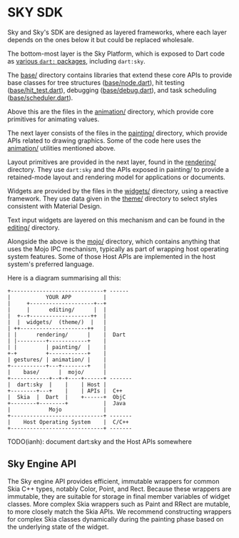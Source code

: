 SKY SDK
========

Sky and Sky's SDK are designed as layered frameworks, where each layer
depends on the ones below it but could be replaced wholesale.

The bottom-most layer is the Sky Platform, which is exposed to Dart
code as [various ```dart:``` packages](https://api.dartlang.org/),
including ```dart:sky```.

The [base/](base/) directory contains libraries that extend these core
APIs to provide base classes for tree structures
([base/node.dart](base/node.dart)), hit testing
([base/hit_test.dart](base/hit_test.dart)), debugging
([base/debug.dart](base/debug.dart)), and task scheduling
([base/scheduler.dart](base/scheduler.dart)).

Above this are the files in the [animation/](animation/) directory,
which provide core primitives for animating values.

The next layer consists of the files in the [painting/](painting/) directory,
which provide APIs related to drawing graphics. Some of the code here
uses the [animation/](animation/) utilities mentioned above.

Layout primitives are provided in the next layer, found in the
[rendering/](rendering/) directory. They use ```dart:sky``` and the
APIs exposed in painting/ to provide a retained-mode layout and
rendering model for applications or documents.

Widgets are provided by the files in the [widgets/](widgets/)
directory, using a reactive framework. They use data given in the
[theme/](theme/) directory to select styles consistent with Material
Design.

Text input widgets are layered on this mechanism and can be found in
the [editing/](editing/) directory.

Alongside the above is the [mojo/](mojo/) directory, which contains
anything that uses the Mojo IPC mechanism, typically as part of
wrapping host operating system features. Some of those Host APIs are
implemented in the host system's preferred language.

Here is a diagram summarising all this:

    +-----------------------------+ ------
    |           YOUR APP          |
    |     +--------------------+--+ 
    |     |      editing/      |  |
    |  +--+-------------------++  |
    |  |  widgets/  (theme/)  |   |
    | ++---------------------++   |
    | |      rendering/      |    |  Dart
    | |---------+------------+    |
    | |         | painting/  |    |
    +-+         +------------+    |
    | gestures/ | animation/ |    |
    +-----------+---+--------+    |
    |    base/      |  mojo/      |
    +------------+--+-+----+------+ -------
    |  dart:sky  |    |    | Host |
    +--------+---+    |    | APIs |  C++
    |  Skia  |  Dart  |    +------+  ObjC
    +--------+--------+           |  Java
    |            Mojo             |
    +-----------------------------+ -------
    |    Host Operating System    |  C/C++
    +-----------------------------+ -------

TODO(ianh): document dart:sky and the Host APIs somewhere

Sky Engine API
--------------

The Sky engine API provides efficient, immutable wrappers
for common Skia C++ types, notably Color, Point, and Rect.
Because these wrappers are immutable, they are suitable
for storage in final member variables of widget classes.
More complex Skia wrappers such as Paint and RRect are
mutable, to more closely match the Skia APIs. We recommend
constructing wrappers for complex Skia classes dynamically
during the painting phase based on the underlying state of
the widget.
